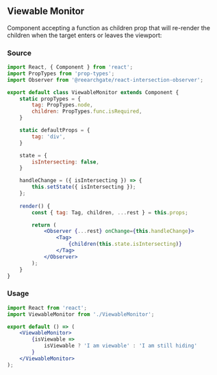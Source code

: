 ## Viewable Monitor

Component accepting a function as children prop that will re-render the children when the target enters or leaves the viewport:

### Source

```jsx
import React, { Component } from 'react';
import PropTypes from 'prop-types';
import Observer from '@reearchgate/react-intersection-observer';

export default class ViewableMonitor extends Component {
    static propTypes = {
        tag: PropTypes.node,
        children: PropTypes.func.isRequired,
    }

    static defaultProps = {
        tag: 'div',
    }

    state = {
        isIntersecting: false,
    }

    handleChange = ({ isIntersecting }) => {
        this.setState({ isIntersecting });
    };
    
    render() {
        const { tag: Tag, children, ...rest } = this.props;

        return (
            <Observer {...rest} onChange={this.handleChange}>
                <Tag>
                    {children(this.state.isIntersecting)}
                </Tag>
            </Observer>
        );
    }
}
```

### Usage

```jsx
import React from 'react';
import ViewableMonitor from './ViewableMonitor';

export default () => (
    <ViewableMonitor>
        {isViewable =>
            isViewable ? 'I am viewable' : 'I am still hiding'
        }
    </ViewableMonitor>
);
```